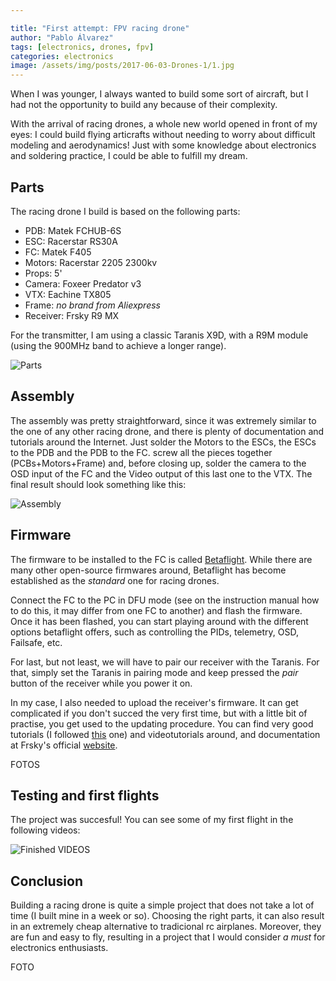 ```yaml
---

title: "First attempt: FPV racing drone"
author: "Pablo Álvarez"
tags: [electronics, drones, fpv]
categories: electronics
image: /assets/img/posts/2017-06-03-Drones-1/1.jpg
---
```


When I was younger, I always wanted to build some sort of aircraft, but I had not the opportunity to build any because of their complexity.

With the arrival of racing drones, a whole new world opened in front of my eyes: I could build flying articrafts without needing to worry about difficult modeling and aerodynamics! Just with some knowledge about electronics and soldering practice, I could be able to fulfill my dream.

## Parts

The racing drone I build is based on the following parts:

- PDB: Matek FCHUB-6S
- ESC: Racerstar RS30A
- FC: Matek F405
- Motors: Racerstar 2205 2300kv
- Props: 5'
- Camera: Foxeer Predator v3
- VTX: Eachine TX805
- Frame: *no brand from Aliexpress*
- Receiver: Frsky R9 MX

For the transmitter, I am using a classic Taranis X9D, with a R9M module (using the 900MHz band to achieve a longer range).

![Parts](/assets/img/2017-06-03-Drones-1/2.jpg)

## Assembly

The assembly was pretty straightforward, since it was extremely similar to the one of any other racing drone, and there is plenty of documentation and tutorials around the Internet. Just solder the Motors to the ESCs, the ESCs to the PDB and the PDB to the FC. screw all the pieces together (PCBs+Motors+Frame) and, before closing up, solder the camera to the OSD input of the FC and the Video output of this last one to the VTX. The final result should look something like this:

![Assembly](/assets/img/2017-06-03-Drones-1/4.jpg)

## Firmware

The firmware to be installed to the FC is called [Betaflight](https://betaflight.com/). While there are many other open-source firmwares around, Betaflight has become established as the _standard_ one for racing drones. 

Connect the FC to the PC in DFU mode (see on the instruction manual how to do this, it may differ from one FC to another) and flash the firmware. Once it has been flashed, you can start playing around with the different options betaflight offers, such as controlling the PIDs, telemetry, OSD, Failsafe, etc.

For last, but not least, we will have to pair our receiver with the Taranis. For that, simply set the Taranis in pairing mode and keep pressed the _pair_ button of the receiver while you power it on. 

In my case, I also needed to upload the receiver's firmware. It can get complicated if you don't succed the very first time, but with a little bit of practise, you get used to the updating procedure. You can find very good tutorials (I followed [this](https://oscarliang.com/flash-frsky-rx-firmware/) one) and videotutorials around, and documentation at Frsky's official [website](https://www.frsky-rc.com/download/).

FOTOS

## Testing and first flights

The project was succesful! You can see some of my first flight in the following videos:

![Finished](/assets/img/2017-06-03-Drones-1/1.jpg)
VIDEOS

## Conclusion

Building a racing drone is quite a simple project that does not take a lot of time (I built mine in a week or so). Choosing the right parts, it can also result in an extremely cheap alternative to tradicional rc airplanes. Moreover, they are fun and easy to fly, resulting in a project that I would consider _a must_ for electronics enthusiasts.

FOTO
